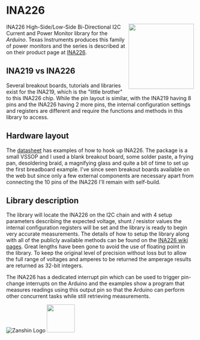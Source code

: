 # INA226
<img src="http://www.ti.com/graphics/folders/partimages/INA226.jpg" width="175" align="right"/>INA226 High-Side/Low-Side Bi-Directional I2C Current and Power Monitor library for the _Arduino_.  Texas Instruments produces this family of power monitors and the series is described at on their product page at [INA226](http://www.ti.com/product/INA226).
## INA219 vs INA226
Several breakout boards, tutorials and libraries exist for the INA219, which is the "little brother" to this INA226 chip. While the pin 
layout is similar, with the INA219 having 8 pins and the INA226 having 2 more pins, the internal configuration settings and registers are 
different and require the functions and methods in this library to access.
## Hardware layout
The [datasheet](http://www.ti.com/lit/ds/symlink/ina226.pdf) has examples of how to hook up INA226. The package is a small VSSOP and I used a blank breakout board, some solder paste, a frying pan, desoldering braid, a magnifying glass and quite a bit of time to set up the first breadboard example. I've since seen breakout boards available on the web but since only a few external components are necessary apart from connecting the 10 pins of the INA226 I'll remain with self-build.
## Library description
The library will locate the INA226 on the I2C chain and with 4 setup parameters describing the expected voltage, shunt / resistor values the internal configuration registers will be set and the library is ready to begin very accurate measurements.  The details of how to setup the library along with all of the publicly available methods can be found on the [INA226 wiki pages](https://github.com/SV-Zanshin/INA226/wiki).
Great lengths have been gone to avoid the use of floating point in the library. To keep the original level of precision without loss but to allow the full range of voltages and amperes to be returned the amperage results are returned as 32-bit integers.

The INA226 has a dedicated interrupt pin which can be used to trigger pin-change interrupts on the Arduino and the examples show a program that measures readings using this output pin so that the Arduino can perform other concurrent tasks while still retrieving measurements.

![Zanshin Logo](https://www.sv-zanshin.com/images/gif/zanshinkanjitiny.gif) <img src="https://www.sv-zanshin.com/images/gif/zanshintext.gif" width="75"/>
